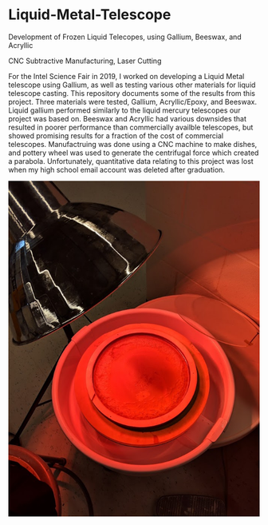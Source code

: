 # Liquid-Metal-Telescope
Development of Frozen Liquid Telecopes, using Gallium, Beeswax, and Acryllic

CNC Subtractive Manufacturing, Laser Cutting

For the Intel Science Fair in 2019, I worked on developing a Liquid Metal telescope using Gallium, as well as testing various other materials for liquid telescope casting. This repository documents some of the results from this project. Three materials were tested, Gallium, Acryllic/Epoxy, and Beeswax. Liquid gallium performed similarly to the liquid mercury telescopes our project was based on. Beeswax and Acryllic had various downsides that resulted in poorer performance than commercially availble telescopes, but showed promising results for a fraction of the cost of commercial telescopes. Manufactruing was done using a CNC machine to make dishes, and pottery wheel was used to generate the centrifugal force which created a parabola. Unfortunately, quantitative data relating to this project was lost when my high school email account was deleted after graduation.

![Liquid Telescope Test](https://github.com/kpiper00/Liquid-Metal-Telescope/blob/main/Liquid%20Telescope%20Design/Acryllic_Telescope_Manufacturing.jpg)


